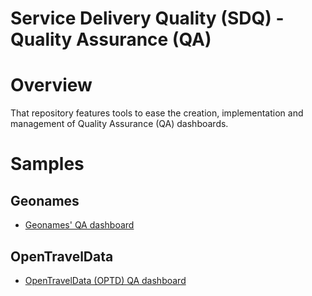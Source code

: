 Service Delivery Quality (SDQ) - Quality Assurance (QA)
=======================================================

# Overview
That repository features tools to ease the creation, implementation and management
of Quality Assurance (QA) dashboards.

# Samples

## Geonames
* [Geonames' QA dashboard](http://qa.geonames.org/qa/)

## OpenTravelData
* [OpenTravelData (OPTD) QA dashboard](http://github.com/opentraveldata/opentraveldata-qa)


